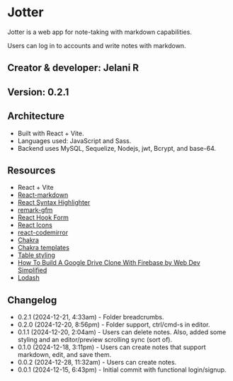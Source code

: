 # Jotter

Jotter is a web app for note-taking with markdown capabilities.

Users can log in to accounts and write notes with markdown.

## Creator & developer: Jelani R

## Version: 0.2.1

## Architecture

- Built with React + Vite.
- Languages used: JavaScript and Sass.
- Backend uses MySQL, Sequelize, Nodejs, jwt, Bcrypt, and base-64.

## Resources

- React + Vite
- [React-markdown](https://www.npmjs.com/package/react-markdown)
- [React Syntax Highlighter](https://github.com/react-syntax-highlighter/react-syntax-highlighter)
- [remark-gfm](https://github.com/remarkjs/remark-gfm)
- [React Hook Form](https://react-hook-form.com/)
- [React Icons](https://react-icons.github.io/react-icons/)
- [react-codemirror](https://uiwjs.github.io/react-codemirror/)
- [Chakra](https://www.chakra-ui.com/docs/get-started/installation)
- [Chakra templates](https://chakra-templates.vercel.app/navigation/navbar)
- [Table styling](https://dev.to/letsbsocial1/how-to-add-tables-to-react-markdown-21lc)
- [How To Build A Google Drive Clone With Firebase by Web Dev Simplified](https://youtu.be/6XTRElVAZ9Y)
- [Lodash](https://lodash.com/)

## Changelog

- 0.2.1 (2024-12-21, 4:33am) - Folder breadcrumbs.
- 0.2.0 (2024-12-20, 8:56pm) - Folder support, ctrl/cmd-s in editor.
- 0.1.1 (2024-12-20, 2:04am) - Users can delete notes. Also, added some styling and an editor/preview scrolling sync (sort of).
- 0.1.0 (2024-12-18, 3:11pm) - Users can create notes that support markdown, edit, and save them.
- 0.0.2 (2024-12-28, 11:32am) - Users can create notes.
- 0.0.1 (2024-12-15, 6:43pm) - Initial commit with functional login/signup.
